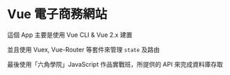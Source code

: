 # Vue 電子商務網站

這個 App 主要是使用 Vue CLI & Vue 2.x 建置

並且使用 Vuex, Vue-Router 等套件來管理 `state` 及路由

最後使用「六角學院」JavaScript 作品實戰班，所提供的 API 來完成資料庫存取
